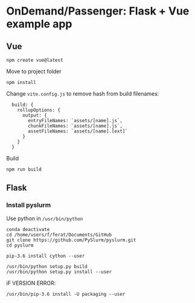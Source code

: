 # OnDemand/Passenger: Flask + Vue example app

## Vue

```
npm create vue@latest
```

Move to project folder
```
npm install
```

Change `vite.config.js` to remove hash from build filenames:
```
  build: {
    rollupOptions: {
      output: {
        entryFileNames: `assets/[name].js`,
        chunkFileNames: `assets/[name].js`,
        assetFileNames: `assets/[name].[ext]`
      }
    }
  }
  ```

Build
```
npm run build
```

## Flask

### Install pyslurm

Use python in `/usr/bin/python`



```
conda deactivate
cd /home/users/f/ferat/Documents/GitHub
git clone https://github.com/PySlurm/pyslurm.git
cd pyslurm

pip-3.6 install cython --user

/usr/bin/python setup.py build
/usr/bin/python setup.py install --user
```

iF VERSION ERROR:
```
/usr/bin/pip-3.6 install -U packaging --user
```

